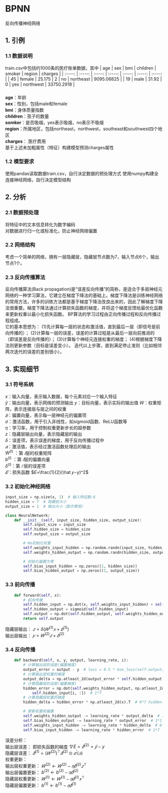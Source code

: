 # BPNN
反向传播神经网络
## 1. 引例
### 1.1 数据说明
train.csv中包括约1000条的医疗账单数据，其中
| age | sex | bmi | children | smoker | region | charges |
| :----: | :----: | :----: | :----: | :----: | :----: | :----: |
| 45 | female | 25.175 | 2 | no | northeast | 9095.06825 |
| 19 | male | 31.92 | 0 | yes | northwest | 33750.2918 |  
###
**age**：年龄  
**sex**：性别，包括male和female  
**bmi**：身体质量指数  
**children**：孩子的数量  
**somker**：是否吸烟，yes表示吸烟，no表示不吸烟  
**region**：所属地区，包括northeast，northwest，southeast和southwest四个地区  
**charges**： 医疗费用  
基于上述未加粗属性（特征）构建模型预测charges属性  

### 1.2 模型要求
使用pandas读取数据train.csv，自行决定数据的预处理方式
使用numpy构建全连接神经网络，自行决定模型结构
## 2. 分析
### 2.1 数据预处理
将特征中的文本信息转化为数字编码  
对数据进行归一化或标准化，防止神经网络偏置
### 2.2 网络结构
考虑一个简单的网络，拥有一层隐藏层，隐藏层节点数为7，输入节点6个，输出节点1个。
### 2.3 反向传播算法
反向传播算法(Back propagation)是“误差反向传播”的简称，是适合于多层神经元网络的一种学习算法，它建立在梯度下降法的基础上。梯度下降法是训练神经网络的常用方法，许多的训练方法都是基于梯度下降法改良出来的，因此了解梯度下降法很重要。梯度下降法通过计算损失函数的梯度，并将这个梯度反馈给最优化函数来更新权重以最小化损失函数。
BP算法的学习过程由正向传播过程和反向传播过程组成。  
它的基本思想为：
(1)先计算每一层的状态和激活值，直到最后一层（即信号是前向传播的）；
(2)计算每一层的误差，误差的计算过程是从最后一层向前推进的（即误差是反向传播的）；
(3)计算每个神经元连接权重的梯度；
(4)根据梯度下降法则更新参数（目标是误差变小）。
迭代以上步骤，直到满足停止准则（比如相邻两次迭代的误差的差别很小）。
## 3. 实现细节  
### 3.1 符号系统
$x$：输入向量，表示输入数据，每个元素对应一个输入特征  
$\hat y$：输出向量，表示网络的预测输出
$y$：目标向量，表示实际的输出值
$W$：权重矩阵，表示连接层与层之间的权重  
$𝑏$：偏置向量，表示每一层神经元的偏置项  
$\sigma$：激活函数，用于引入非线性，如sigmoid函数、ReLU函数等  
$\eta$：学习率，用于控制权重更新步长的超参数  
$z$：隐藏层输出向量，表示隐藏层的输出  
$\delta$：误差项，表示误差的梯度，用于反向传播过程中  
$𝑎$：激活值，表示经过激活函数处理后的输出  
$W^{(l)}$ ：第 $𝑙$层的权重矩阵  
$b^{(l)}$ ：第 $𝑙$层的偏置向量  
$\delta^{(l)}$：第 $𝑙$ 层的误差项  
$𝐸$：损失函数 $𝐸=\frac{1}{2}(\hat 𝑦−y)^2$  
### 3.2 初始化神经网络
```python
input_size = np.size(x, 1)  # 输入特征数:6
hidden_size = 7  # 隐藏层大小
output_size = 1  # 输出大小（医疗费用）
```
```python
class NeuralNetwork:
    def __init__(self, input_size, hidden_size, output_size):
        self.input_size = input_size
        self.hidden_size = hidden_size
        self.output_size = output_size

        # He初始化权重
        self.weights_input_hidden = np.random.randn(input_size, hidden_size) * np.sqrt(2 / input_size)
        self.weights_hidden_output = np.random.randn(hidden_size, output_size) * np.sqrt(2 / hidden_size)

        # 初始化偏置为零
        self.bias_input_hidden = np.zeros((1, hidden_size))
        self.bias_hidden_output = np.zeros((1, output_size))
```
### 3.3 前向传播
```python
    def forward(self, x):
        # 前向传播
        self.hidden_input = np.dot(x, self.weights_input_hidden) + self.bias_input_hidden
        self.hidden_output = sigmoid(self.hidden_input)
        self.output = np.dot(self.hidden_output, self.weights_hidden_output) + self.bias_hidden_output
        return self.output
```
隐藏层输出： $𝑧=\delta(𝑊^{(1)}𝑥+𝑏^{(1)})$  
输出层输出： $𝑦=𝑊^{(2)}𝑧+𝑏^{(2)}$  
### 3.4 反向传播
```python
    def backward(self, x, y, output, learning_rate, i):
        # 计算输出层的误差(偏置梯度)
        output_error = output - y  # loss = 0.5 * mse_loss(self.output[i, :], y[i, :].T)
        # 计算输出层权重的梯度
        output_delta = np.atleast_2d(output_error * self.hidden_output[i, :]).T  # 7*1
        # 计算隐藏层的误差(偏置梯度)
        hidden_error = np.dot(self.weights_hidden_output, np.atleast_2d(output_error)).T * sigmoid_derivative(
            self.hidden_input[i, :])  # 1*7
        # 计算隐藏层权重的梯度
        hidden_delta = hidden_error * np.atleast_2d(x).T  # 6*7 hidden_delta = np.dot(np.atleast_2d(x[i, :]).T, hidden_error)

        # 更新权重和偏置
        self.weights_hidden_output -= learning_rate * output_delta  # 7*1
        self.bias_hidden_output -= learning_rate * output_error  # 1*1
        self.weights_input_hidden -= learning_rate * hidden_delta  # 6*7
        self.bias_input_hidden -= learning_rate * hidden_error  # 1*7
```
误差分析：  
输出层误差： 即损失函数的梯度 $\nabla E=𝛿^{(2)}=\hat 𝑦−y$  
隐藏层误差： $𝛿^{(1)}=(𝑊^{(2)})^⊤𝛿^{(2)}⊙𝜎^′(𝑥)$  
权重更新：  
输出层权重更新： $𝑊^{(2)}\leftarrow 𝑊^{(2)}−𝜂𝛿^{(2)}𝑧^⊤$  
输出层偏置更新： $b^{(2)}\leftarrow b^{(2)}-𝜂𝛿^{(2)}$  
隐藏层权重更新： $𝑊^{(1)}\leftarrow 𝑊^{(1)}-𝜂𝛿^{(1)}𝑥^⊤$  
隐藏层偏置更新： $b^{(1)}\leftarrow b^{(1)}-𝜂𝛿^{(1)}$  
